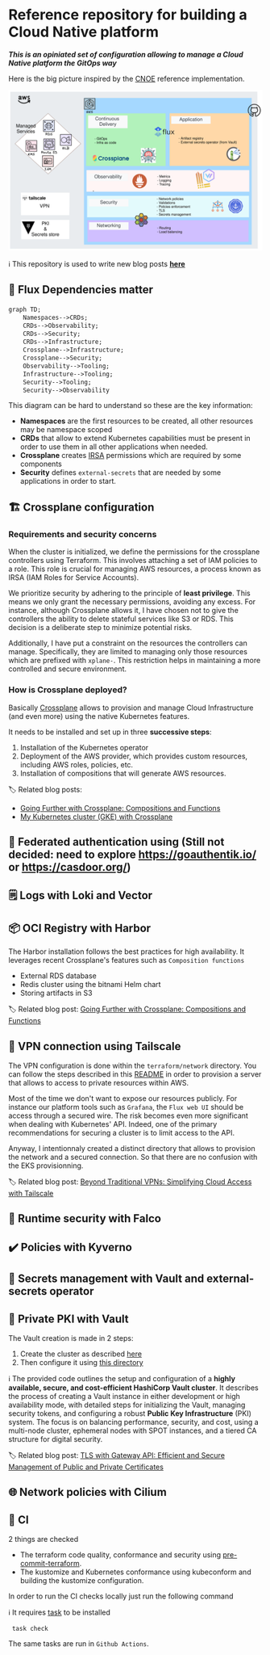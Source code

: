 # Reference repository for building a Cloud Native platform

**_This is an opiniated set of configuration allowing to manage a Cloud Native platform the GitOps way_**

Here is the big picture inspired by the [CNOE](https://cnoe.io/) reference implementation.

![overview](.assets/cloud-native-ref.png)

ℹ️ This repository is used to write new blog posts [**here**](https://blog.ogenki.io)


## 🔄 Flux Dependencies matter

```mermaid
graph TD;
    Namespaces-->CRDs;
    CRDs-->Observability;
    CRDs-->Security;
    CRDs-->Infrastructure;
    Crossplane-->Infrastructure;
    Crossplane-->Security;
    Observability-->Tooling;
    Infrastructure-->Tooling;
    Security-->Tooling;
    Security-->Observability
```

This diagram can be hard to understand so these are the key information:

* **Namespaces** are the first resources to be created, all other resources may be namespace scoped
* **CRDs** that allow to extend Kubernetes capabilities must be present in order to use them in all other applications when needed.
* **Crossplane** creates [IRSA](https://docs.aws.amazon.com/emr/latest/EMR-on-EKS-DevelopmentGuide/setting-up-enable-IAM.html) permissions which are required by some components
* **Security** defines `external-secrets` that are needed by some applications in order to start.

## 🏗️ Crossplane configuration

### Requirements and security concerns

When the cluster is initialized, we define the permissions for the crossplane controllers using Terraform. This involves attaching a set of IAM policies to a role. This role is crucial for managing AWS resources, a process known as IRSA (IAM Roles for Service Accounts).

We prioritize security by adhering to the principle of **least privilege**. This means we only grant the necessary permissions, avoiding any excess. For instance, although Crossplane allows it, I have chosen not to give the controllers the ability to delete stateful services like S3 or RDS. This decision is a deliberate step to minimize potential risks.

Additionally, I have put a constraint on the resources the controllers can manage. Specifically, they are limited to managing only those resources which are prefixed with `xplane-`. This restriction helps in maintaining a more controlled and secure environment.

### How is Crossplane deployed?

Basically [Crossplane](https://www.crossplane.io/) allows to provision and manage Cloud Infrastructure (and even more) using the native Kubernetes features.

It needs to be installed and set up in three **successive steps**:

1. Installation of the Kubernetes operator
2. Deployment of the AWS provider, which provides custom resources, including AWS roles, policies, etc.
3. Installation of compositions that will generate AWS resources.

🏷️ Related blog posts:

* [Going Further with Crossplane: Compositions and Functions](https://blog.ogenki.io/post/cilium-gateway-api/)
* [My Kubernetes cluster (GKE) with Crossplane](https://blog.ogenki.io/post/crossplane_k3d/)

## 🛂 Federated authentication using (Still not decided: need to explore https://goauthentik.io/ or https://casdoor.org/)

## 🗒️ Logs with Loki and Vector

## 📦 OCI Registry with Harbor

The Harbor installation follows the best practices for high availability. It leverages recent Crossplane's features such as `Composition functions`

* External RDS database
* Redis cluster using the bitnami Helm chart
* Storing artifacts in S3

🏷️ Related blog post: [Going Further with Crossplane: Compositions and Functions](https://blog.ogenki.io/post/crossplane_composition_functions/)

## 🔗 VPN connection using Tailscale

The VPN configuration is done within the `terraform/network` directory.
You can follow the steps described in this [README](/terraform/network/README.md) in order to provision a server that allows to access to private resources within AWS.

Most of the time we don't want to expose our resources publicly. For instance our platform tools such as `Grafana`, the `Flux web UI` should be access through a secured wire.
The risk becomes even more significant when dealing with Kubernetes' API. Indeed, one of the primary recommendations for securing a cluster is to limit access to the API.

Anyway, I intentionnaly created a distinct directory that allows to provision the network and a secured connection. So that there are no confusion with the EKS provisionning.

🏷️ Related blog post: [Beyond Traditional VPNs: Simplifying Cloud Access with Tailscale](https://blog.ogenki.io/post/tailscale/)

## 👮 Runtime security with Falco

## ✔️ Policies with Kyverno

## :closed_lock_with_key: Secrets management with Vault and external-secrets operator

## 🔑 Private PKI with Vault

The Vault creation is made in 2 steps:

1. Create the cluster as described [here](/terraform/vault/cluster/README.md)
2. Then configure it using [this directory](/terraform/vault/management/README.md)

ℹ️ The provided code outlines the setup and configuration of a **highly available, secure, and cost-efficient HashiCorp Vault cluster**. It describes the process of creating a Vault instance in either development or high availability mode, with detailed steps for initializing the Vault, managing security tokens, and configuring a robust **Public Key Infrastructure** (PKI) system. The focus is on balancing performance, security, and cost, using a multi-node cluster, ephemeral nodes with SPOT instances, and a tiered CA structure for digital security.

🏷️ Related blog post: [TLS with Gateway API: Efficient and Secure Management of Public and Private Certificates](https://blog.ogenki.io/post/pki-gapi/)

## 🌐 Network policies with Cilium

## 🧪 CI

2 things are checked

* The terraform code quality, conformance and security using [pre-commit-terraform](https://github.com/antonbabenko/pre-commit-terraform).
* The kustomize and Kubernetes conformance using kubeconform and building the kustomize configuration.

In order to run the CI checks locally just run the following command

ℹ️ It requires [task](https://taskfile.dev/installation/) to be installed

```console
 task check
```

The same tasks are run in `Github Actions`.
